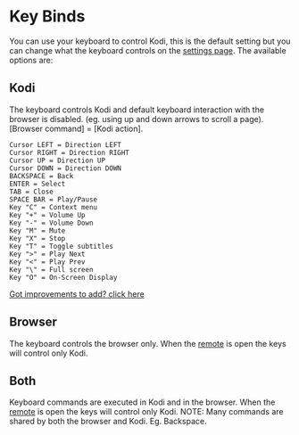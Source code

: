 # Key Binds

You can use your keyboard to control Kodi, this is the default setting but you can change what
the keyboard controls on the [settings page](#settings/web). The available options are:

## Kodi

The keyboard controls Kodi and default keyboard interaction with the browser is disabled.
(eg. using up and down arrows to scroll a page). [Browser command] = [Kodi action].

```
Cursor LEFT = Direction LEFT
Cursor RIGHT = Direction RIGHT
Cursor UP = Direction UP
Cursor DOWN = Direction DOWN
BACKSPACE = Back
ENTER = Select
TAB = Close
SPACE BAR = Play/Pause
Key "C" = Context menu
Key "+" = Volume Up
Key "-" = Volume Down
Key "M" = Mute
Key "X" = Stop
Key "T" = Toggle subtitles
Key ">" = Play Next
Key "<" = Play Prev
Key "\" = Full screen
Key "O" = On-Screen Display
```

[Got improvements to add? click here](https://github.com/xbmc/chorus2/blob/master/src/js/apps/input/input_app.js.coffee)

## Browser

The keyboard controls the browser only. When the [remote](#remote) is open the keys will control only Kodi.

## Both

Keyboard commands are executed in Kodi and in the browser. When the [remote](#remote) is open the keys will
control only Kodi. NOTE: Many commands are shared by both the browser and Kodi. Eg. Backspace.

